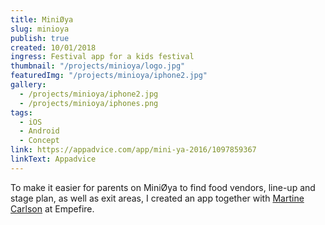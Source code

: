 ```yaml
---
title: MiniØya
slug: minioya
publish: true
created: 10/01/2018
ingress: Festival app for a kids festival
thumbnail: "/projects/minioya/logo.jpg"
featuredImg: "/projects/minioya/iphone2.jpg"
gallery:
  - /projects/minioya/iphone2.jpg
  - /projects/minioya/iphones.png
tags:
  - iOS
  - Android
  - Concept
link: https://appadvice.com/app/mini-ya-2016/1097859367
linkText: Appadvice
---
```


To make it easier for parents on MiniØya to find food vendors, line-up and stage plan, as well as exit areas, I created an app together with [Martine Carlson](https://www.linkedin.com/in/martinecarlson/?originalSubdomain=no) at Empefire.
